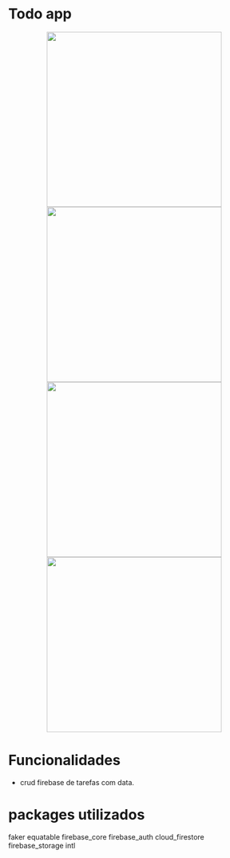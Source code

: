 # Todo app

<p align="center">
  <img src="https://user-images.githubusercontent.com/6609513/255860931-e07e13c9-6728-4212-8c61-0b0791071e2b.jpg" width="350">
  <img src="https://user-images.githubusercontent.com/6609513/255860944-5ae6346d-356d-40e3-990b-43fadb9653dc.jpg" width="350">
  <img src="https://user-images.githubusercontent.com/6609513/255860951-21ba6a3e-13b1-41d9-a8c1-7aed79f58ba1.jpg" width="350">
  <img src="https://user-images.githubusercontent.com/6609513/255860945-0eb8208a-aca9-4ae6-93fc-c64ee006e645.jpg" width="350">

</p>

# Funcionalidades

* crud firebase de tarefas com data.

# packages utilizados

  faker
  equatable
  firebase_core
  firebase_auth
  cloud_firestore
  firebase_storage
  intl